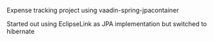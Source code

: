 Expense tracking project using vaadin-spring-jpacontainer

Started out using EclipseLink as JPA implementation but switched to hibernate


